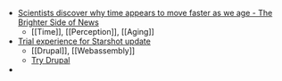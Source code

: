 - [Scientists discover why time appears to move faster as we age - The Brighter Side of News](https://www.thebrighterside.news/health/scientists-discover-why-time-appears-to-move-faster-as-we-age/)
	- [[Time]], [[Perception]], [[Aging]]
- [Trial experience for Starshot update](https://mglaman.dev/blog/trial-experience-starshot-update)
	- [[Drupal]], [[Webassembly]]
	- [Try Drupal](https://wasm-drupal.mglaman.dev/)
-